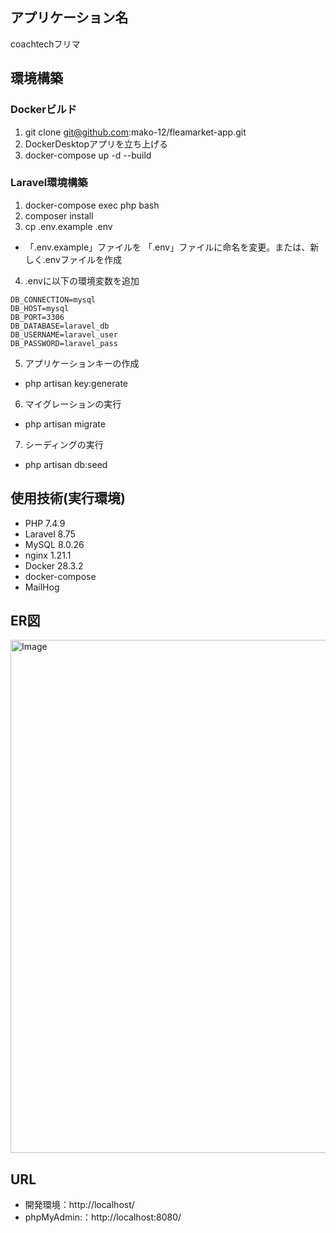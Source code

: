 ## アプリケーション名
coachtechフリマ

## 環境構築

### Dockerビルド
1. git clone git@github.com:mako-12/fleamarket-app.git
2. DockerDesktopアプリを立ち上げる
3. docker-compose up -d --build

### Laravel環境構築
1. docker-compose exec php bash
2. composer install
3. cp .env.example .env
 - 「.env.example」ファイルを 「.env」ファイルに命名を変更。または、新しく.envファイルを作成
4. .envに以下の環境変数を追加
```
DB_CONNECTION=mysql
DB_HOST=mysql
DB_PORT=3306
DB_DATABASE=laravel_db
DB_USERNAME=laravel_user
DB_PASSWORD=laravel_pass
```
5. アプリケーションキーの作成
 - php artisan key:generate
6. マイグレーションの実行
 - php artisan migrate
7. シーディングの実行
 - php artisan db:seed


## 使用技術(実行環境)
- PHP 7.4.9
- Laravel 8.75
- MySQL 8.0.26
- nginx 1.21.1
- Docker 28.3.2
- docker-compose
- MailHog

## ER図
<img width="1111" height="821" alt="Image" src="https://github.com/user-attachments/assets/d1d7fa8d-25df-4454-ac58-44916b7c2a6d" />

## URL
- 開発環境：http://localhost/
- phpMyAdmin:：http://localhost:8080/

